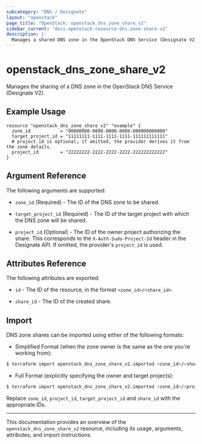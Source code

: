 ```yaml
---
subcategory: "DNS / Designate"
layout: "openstack"
page_title: "OpenStack: openstack_dns_zone_share_v2"
sidebar_current: "docs-openstack-resource-dns-zone-share-v2"
description: |-
  Manages a shared DNS zone in the OpenStack DNS Service (Designate V2).
---
```


# openstack\_dns\_zone\_share\_v2

Manages the sharing of a DNS zone in the OpenStack DNS Service (Designate V2).

## Example Usage

```hcl
resource "openstack_dns_zone_share_v2" "example" {
  zone_id           = "00000000-0000-0000-0000-000000000000"
  target_project_id = "11111111-1111-1111-1111-111111111111"
  # project_id is optional; if omitted, the provider derives it from the zone details.
  project_id        = "22222222-2222-2222-2222-222222222222"
}
```

## Argument Reference

The following arguments are supported:

- `zone_id` (Required) - The ID of the DNS zone to be shared.

- `target_project_id` (Required) - The ID of the target project with which the DNS zone will be shared.

- `project_id` (Optional) - The ID of the owner project authorizing the share. This corresponds to the `X-Auth-Sudo-Project-Id` header in the Designate API. If omitted, the provider's `project_id` is used.

## Attributes Reference

The following attributes are exported:

- `id` - The ID of the resource, in the format `<zone_id>/<share_id>`.

- `share_id` - The ID of the created share.

## Import

DNS zone shares can be imported using either of the following formats:

 - Simplified Format (when the zone owner is the same as the one you're working from):

```bash
$ terraform import openstack_dns_zone_share_v2.imported <zone_id>/<share_id>
```

 - Full Format (explicitly specifying the owner and target projects):

```bash
$ terraform import openstack_dns_zone_share_v2.imported <zone_id>/<project_id>/<target_project_id>/<share_id>
```

Replace `zone_id`, `project_id`, `target_project_id` and `share_id` with the appropriate IDs.

---

This documentation provides an overview of the `openstack_dns_zone_share_v2` resource, including its usage, arguments, attributes, and import instructions. 
